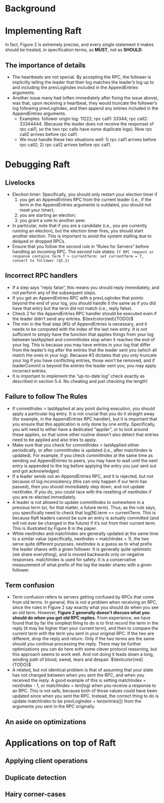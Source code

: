 # Background

# Implementing Raft

In fact, Figure 2 is extremely precise, and every single statement it makes should be treated, in specification terms, as **MUST**, not as **SHOULD**.

## The importance of details

- The heartbeats are not special. By accepting the RPC, the follower is implicitly telling the leader that their log matches the leader’s log up to and including the prevLogIndex included in the AppendEntries arguments.
- Another issue many had (often immediately after fixing the issue above), was that, upon receiving a heartbeat, they would truncate the follower’s log following prevLogIndex, and then append any entries included in the AppendEntries arguments. 
  - Examples: follower origin log: 11222; rpc call1: 33344; rpc call2: 33344444. (Because the leader does not receive the response) of rpc call1, so the two rpc calls have some duplicate logs). Now rpc call2 arrives before rpc call1.
  - We must handle these two situations well: 1) rpc call1 arrives before rpc call2; 2) rpc call2 arrives before rpc call1.

# Debugging Raft

## Livelocks

- Election timer: Specifically, you should only restart your election timer if 
  1. you get an AppendEntries RPC from the current leader (i.e., if the term in the AppendEntries arguments is outdated, you should not reset your timer); 
  2. you are starting an election; 
  3. you grant a vote to another peer.
- In particular, note that if you are a candidate (i.e., you are currently running an election), but the election timer fires, you should start another election. This is important to avoid the system stalling due to delayed or dropped RPCs.
- Ensure that you follow the second rule in “Rules for Servers” before handling an incoming RPC. The second rule states: `If RPC request or response contains term T > currentTerm: set currentTerm = T, convert to follower (§5.1)`

## Incorrect RPC handlers

- If a step says “reply false”, this means you should reply immediately, and not perform any of the subsequent steps.
- If you get an AppendEntries RPC with a prevLogIndex that points beyond the end of your log, you should handle it the same as if you did have that entry but the term did not match (i.e., reply false).
- Check 2 for the AppendEntries RPC handler should be executed even if the leader didn’t send any entries. $\textcolor{red}{TODO}$
- The min in the final step (#5) of AppendEntries is necessary, and it needs to be computed with the index of the last new entry. It is not sufficient to simply have the function that applies things from your log between lastApplied and commitIndex stop when it reaches the end of your log. This is because you may have entries in your log that differ from the leader’s log after the entries that the leader sent you (which all match the ones in your log). Because #3 dictates that you only truncate your log if you have conflicting entries, those won’t be removed, and if leaderCommit is beyond the entries the leader sent you, you may apply incorrect entries.
- It is important to implement the “up-to-date log” check exactly as described in section 5.4. No cheating and just checking the length!

## Failure to follow The Rules

- If commitIndex > lastApplied at any point during execution, you should apply a particular log entry. It is not crucial that you do it straight away (for example, in the AppendEntries RPC handler), but it is important that you ensure that this application is only done by one entity. Specifically, you will need to either have a dedicated “applier”, or to lock around these applies, so that some other routine doesn’t also detect that entries need to be applied and also tries to apply.
- Make sure that you check for commitIndex > lastApplied either periodically, or after commitIndex is updated (i.e., after matchIndex is updated). For example, if you check commitIndex at the same time as sending out AppendEntries to peers, you may have to wait until the next entry is appended to the log before applying the entry you just sent out and got acknowledged.
- If a leader sends out an AppendEntries RPC, and it is rejected, but not because of log inconsistency (this can only happen if our term has passed), then you should immediately step down, and not update nextIndex. If you do, you could race with the resetting of nextIndex if you are re-elected immediately.
- A leader is not allowed to update commitIndex to somewhere in a previous term (or, for that matter, a future term). Thus, as the rule says, you specifically need to check that log[N].term == currentTerm. This is because Raft leaders cannot be sure an entry is actually committed (and will not ever be changed in the future) if it’s not from their current term. This is illustrated by Figure 8 in the paper.
- While nextIndex and matchIndex are generally updated at the same time to a similar value (specifically, nextIndex = matchIndex + 1), the two serve quite different purposes. nextIndex is a guess as to what prefix the leader shares with a given follower. It is generally quite optimistic (we share everything), and is moved backwards only on negative responses. matchIndex is used for safety. It is a conservative measurement of what prefix of the log the leader shares with a given follower. 

## Term confusion

- Term confusion refers to servers getting confused by RPCs that come from old terms. In general, this is not a problem when receiving an RPC, since the rules in Figure 2 say exactly what you should do when you see an old term. However, **Figure 2 generally doesn’t discuss what you should do when you get old RPC replies.** From experience, we have found that by far the simplest thing to do is to first record the term in the reply (it may be higher than your current term), and then to compare the current term with the term you sent in your original RPC. If the two are different, drop the reply and return. Only if the two terms are the same should you continue processing the reply. There may be further optimizations you can do here with some clever protocol reasoning, but this approach seems to work well. And not doing it leads down a long, winding path of blood, sweat, tears and despair.  $\textcolor{red}{TODO}$
- A related, but not identical problem is that of assuming that your state has not changed between when you sent the RPC, and when you received the reply. A good example of this is setting matchIndex = nextIndex - 1, or matchIndex = len(log) when you receive a response to an RPC. This is not safe, because both of those values could have been updated since when you sent the RPC. Instead, the correct thing to do is update matchIndex to be prevLogIndex + len(entries[]) from the arguments you sent in the RPC originally.

## An aside on optimizations



# Applications on top of Raft

## Applying client operations

## Duplicate detection

## Hairy corner-cases










